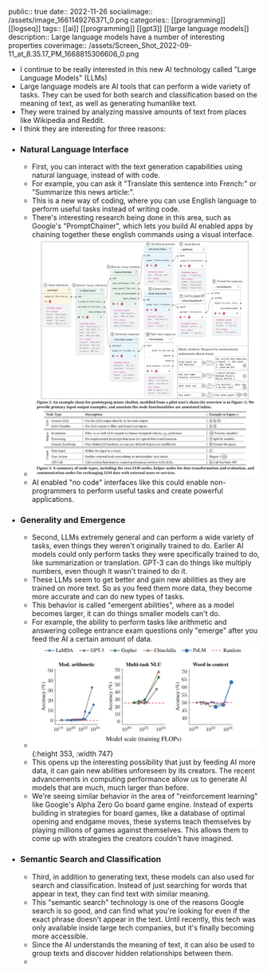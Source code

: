 public:: true
date:: 2022-11-26
socialimage:: /assets/image_1661149276371_0.png
categories:: [[programming]] [[logseq]]
tags:: [[ai]] [[programming]] [[gpt3]] [[large language models]]
description:: Large language models have a number of interesting properties
coverimage:: /assets/Screen_Shot_2022-09-11_at_8.35.17_PM_1668815306606_0.png

- I continue to be really interested in this new AI technology called "Large Language Models" (LLMs)
- Large language models are AI tools that can perform a wide variety of tasks. They can be used for both search and classification based on the meaning of text, as well as generating humanlike text.
- They were trained by analyzing massive amounts of text from places like Wikipedia and Reddit.
- I think they are interesting for three reasons:
- ### Natural Language Interface
	- First, you can interact with the text generation capabilities using natural language, instead of with code.
	- For example, you can ask it "Translate this sentence into French:" or "Summarize this news article:".
	- This is a new way of coding, where you can use English language to perform useful tasks instead of writing code.
	- There's interesting research being done in this area, such as Google's "PromptChainer", which lets you build AI enabled apps by chaining together these english commands using a visual interface.
	- ![FhuU9ZRUUAEXf9e.jpeg](../assets/FhuU9ZRUUAEXf9e_1669150904874_0.jpeg)
	- AI enabled "no code" interfaces like this could enable non-programmers to perform useful tasks and create powerful applications.
- ### Generality and Emergence
	- Second, LLMs extremely general and can perform a wide variety of tasks, even things they weren't originally trained to do. Earlier AI models could only perform tasks they were specifically trained to do, like summarization or translation. GPT-3 can do things like multiply numbers, even though it wasn't trained to do it.
	- These LLMs seem to get better and gain new abilities as they are trained on more text. So as you feed them more data, they become more accurate and can do new types of tasks.
	- This behavior is called "emergent abilities", where as a model becomes larger, it can do things smaller models can't do.
	- For example, the ability to perform tasks like arithmetic and answering college entrance exam questions only "emerge" after you feed the AI a certain amount of data.
	- ![Screen Shot 2022-09-11 at 8.35.17 PM.png](../assets/Screen_Shot_2022-09-11_at_8.35.17_PM_1668815306606_0.png){:height 353, :width 747}
	- This opens up the interesting possibility that just by feeding AI more data, it can gain new  abilities unforeseen by its creators. The recent advancements in computing performance allow us to generate AI models that are much, much larger than before.
	- We're seeing similar behavior in the area of "reinforcement learning" like Google's Alpha Zero Go board game engine. Instead of experts building in strategies for board games, like a database of optimal opening and endgame moves, these systems teach themselves by playing millions of games against themselves. This allows them to come up with strategies the creators couldn't have imagined.
- ### Semantic Search and Classification
	- Third, in addition to generating text, these models can also used for search and classification. Instead of just searching for words that appear in text, they can find text with similar meaning.
	- This "semantic search" technology is one of the reasons Google search is so good, and can find what you're looking for even if the exact phrase doesn't appear in the text. Until recently, this tech was only available inside large tech companies, but it's finally becoming more accessible.
	- Since the AI understands the meaning of text, it can also be used to group texts and discover hidden relationships between them.
	-